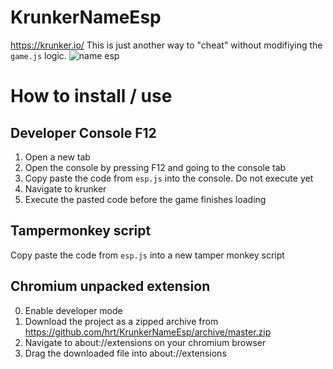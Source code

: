 # KrunkerNameEsp
https://krunker.io/
This is just another way to "cheat" without modifiying the `game.js` logic.
![name esp](https://i.imgur.com/PJoe4F3.png)

# How to install / use
## Developer Console F12
1. Open a new tab
2. Open the console by pressing F12 and going to the console tab
3. Copy paste the code from `esp.js` into the console. Do not execute yet
4. Navigate to krunker
5. Execute the pasted code before the game finishes loading

## Tampermonkey script
Copy paste the code from `esp.js` into a new tamper monkey script

## Chromium unpacked extension
0. Enable developer mode
1. Download the project as a zipped archive from https://github.com/hrt/KrunkerNameEsp/archive/master.zip
2. Navigate to about://extensions on your chromium browser
3. Drag the downloaded file into about://extensions
